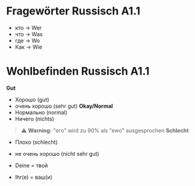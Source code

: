 # Fragewörter Russisch A1.1
- кто → Wer
- что → Was
- где → Wo
- Как → Wie


# Wohlbefinden Russisch A1.1
**Gut**
- Хорошо (gut)
- очень хорошо (sehr gut)
**Okay/Normal**
- Нормально (normal)
- Ничего (nichts)
> :warning: **Warning:** "его" wird zu 90% als "ewo" ausgesprochen
**Schlecht**
- Плохо (schlecht)
- не очень xорошо (nicht sehr gut)

- Deine = твой
- Ihr(e) = ваш(и)
